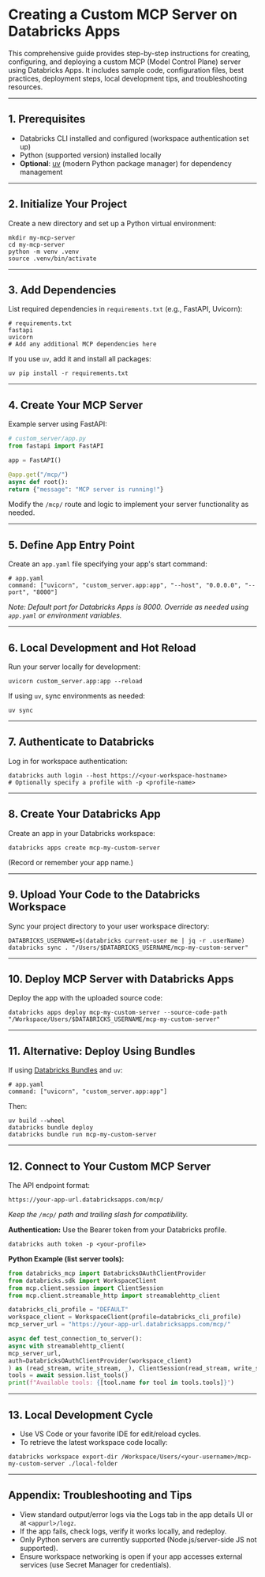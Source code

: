 # Creating a Custom MCP Server on Databricks Apps

This comprehensive guide provides step-by-step instructions for creating, configuring, and deploying a custom MCP (Model Control Plane) server using Databricks Apps. It includes sample code, configuration files, best practices, deployment steps, local development tips, and troubleshooting resources.

---

## 1\. Prerequisites

- Databricks CLI installed and configured (workspace authentication set up)  
- Python (supported version) installed locally  
- **Optional**: [uv](https://github.com/astral-sh/uv) (modern Python package manager) for dependency management

---

## 2\. Initialize Your Project

Create a new directory and set up a Python virtual environment:

```shell
mkdir my-mcp-server
cd my-mcp-server
python -m venv .venv
source .venv/bin/activate
```

---

## 3\. Add Dependencies

List required dependencies in `requirements.txt` (e.g., FastAPI, Uvicorn):

```
# requirements.txt
fastapi
uvicorn
# Add any additional MCP dependencies here
```

If you use `uv`, add it and install all packages:

```shell
uv pip install -r requirements.txt
```

---

## 4\. Create Your MCP Server

Example server using FastAPI:

```py
# custom_server/app.py
from fastapi import FastAPI

app = FastAPI()

@app.get("/mcp/")
async def root():
return {"message": "MCP server is running!"}
```

Modify the `/mcp/` route and logic to implement your server functionality as needed.

---

## 5\. Define App Entry Point

Create an `app.yaml` file specifying your app's start command:

```
# app.yaml
command: ["uvicorn", "custom_server.app:app", "--host", "0.0.0.0", "--port", "8000"]
```

*Note: Default port for Databricks Apps is 8000\. Override as needed using `app.yaml` or environment variables.*

---

## 6\. Local Development and Hot Reload

Run your server locally for development:

```shell
uvicorn custom_server.app:app --reload
```

If using `uv`, sync environments as needed:

```shell
uv sync
```

---

## 7\. Authenticate to Databricks

Log in for workspace authentication:

```shell
databricks auth login --host https://<your-workspace-hostname>
# Optionally specify a profile with -p <profile-name>
```

---

## 8\. Create Your Databricks App

Create an app in your Databricks workspace:

```shell
databricks apps create mcp-my-custom-server
```

(Record or remember your app name.)

---

## 9\. Upload Your Code to the Databricks Workspace

Sync your project directory to your user workspace directory:

```shell
DATABRICKS_USERNAME=$(databricks current-user me | jq -r .userName)
databricks sync . "/Users/$DATABRICKS_USERNAME/mcp-my-custom-server"
```

---

## 10\. Deploy MCP Server with Databricks Apps

Deploy the app with the uploaded source code:

```shell
databricks apps deploy mcp-my-custom-server --source-code-path "/Workspace/Users/$DATABRICKS_USERNAME/mcp-my-custom-server"
```

---

## 11\. Alternative: Deploy Using Bundles

If using [Databricks Bundles](https://docs.databricks.com/en/dev-tools/bundles/index.html) and `uv`:

```
# app.yaml
command: ["uvicorn", "custom_server.app:app"]
```

Then:

```shell
uv build --wheel
databricks bundle deploy
databricks bundle run mcp-my-custom-server
```

---

## 12\. Connect to Your Custom MCP Server

The API endpoint format:

```
https://your-app-url.databricksapps.com/mcp/
```

*Keep the `/mcp/` path and trailing slash for compatibility.*

**Authentication:** Use the Bearer token from your Databricks profile.

```shell
databricks auth token -p <your-profile>
```

**Python Example (list server tools):**

```py
from databricks_mcp import DatabricksOAuthClientProvider
from databricks.sdk import WorkspaceClient
from mcp.client.session import ClientSession
from mcp.client.streamable_http import streamablehttp_client

databricks_cli_profile = "DEFAULT"
workspace_client = WorkspaceClient(profile=databricks_cli_profile)
mcp_server_url = "https://your-app-url.databricksapps.com/mcp/"

async def test_connection_to_server():
async with streamablehttp_client(
mcp_server_url,
auth=DatabricksOAuthClientProvider(workspace_client)
) as (read_stream, write_stream, _), ClientSession(read_stream, write_stream) as session:
tools = await session.list_tools()
print(f"Available tools: {[tool.name for tool in tools.tools]}")
```

---

## 13\. Local Development Cycle

- Use VS Code or your favorite IDE for edit/reload cycles.  
- To retrieve the latest workspace code locally:

```shell
databricks workspace export-dir /Workspace/Users/<your-username>/mcp-my-custom-server ./local-folder
```

---

## Appendix: Troubleshooting and Tips

- View standard output/error logs via the Logs tab in the app details UI or at `<appurl>/logz`.  
- If the app fails, check logs, verify it works locally, and redeploy.  
- Only Python servers are currently supported (Node.js/server-side JS not supported).  
- Ensure workspace networking is open if your app accesses external services (use Secret Manager for credentials).

